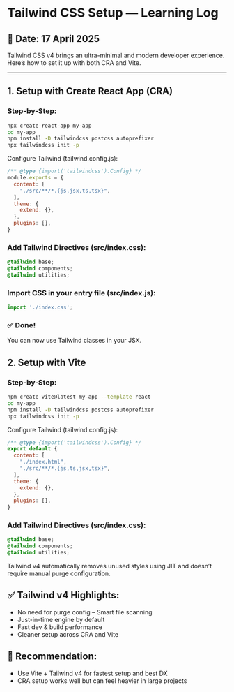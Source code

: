 # Tailwind CSS Setup — Learning Log

## 📅 Date: 17 April 2025

Tailwind CSS v4 brings an ultra-minimal and modern developer experience. Here’s how to set it up with both CRA and Vite.

---

## 1. **Setup with Create React App (CRA)**

### **Step-by-Step:**

```bash
npx create-react-app my-app
cd my-app
npm install -D tailwindcss postcss autoprefixer
npx tailwindcss init -p
```

Configure Tailwind (tailwind.config.js):

```js
/** @type {import('tailwindcss').Config} */
module.exports = {
  content: [
    "./src/**/*.{js,jsx,ts,tsx}",
  ],
  theme: {
    extend: {},
  },
  plugins: [],
}
```

### Add Tailwind Directives (src/index.css):

```css
@tailwind base;
@tailwind components;
@tailwind utilities;
```

### Import CSS in your entry file (src/index.js):

```javascript
import './index.css';
```

### ✅ Done! 

You can now use Tailwind classes in your JSX.


## 2. **Setup with Vite**

### **Step-by-Step:**

```bash
npm create vite@latest my-app --template react
cd my-app
npm install -D tailwindcss postcss autoprefixer
npx tailwindcss init -p
```

Configure Tailwind (tailwind.config.js):

```js
/** @type {import('tailwindcss').Config} */
export default {
  content: [
    "./index.html",
    "./src/**/*.{js,ts,jsx,tsx}",
  ],
  theme: {
    extend: {},
  },
  plugins: [],
}
```

### Add Tailwind Directives (src/index.css):

```css
@tailwind base;
@tailwind components;
@tailwind utilities;
```

Tailwind v4 automatically removes unused styles using JIT and doesn’t require manual purge configuration.

## ✅ Tailwind v4 Highlights:

- No need for purge config – Smart file scanning
- Just-in-time engine by default
- Fast dev & build performance
- Cleaner setup across CRA and Vite

## 📝 Recommendation:

- Use Vite + Tailwind v4 for fastest setup and best DX
- CRA setup works well but can feel heavier in large projects